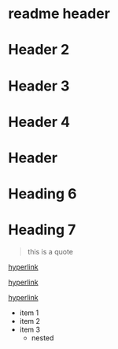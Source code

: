 <!--Headings -->
# readme header

# Header 2

# Header 3

# Header 4

# Header

# Heading 6

# Heading 7

<!-- blockquote -->
> this is a quote

<!-- external links -->
[hyperlink](www.google.com)

[hyperlink](www.google.com)

[hyperlink](www.google.com)


<!-- lists -->

* item 1
* item 2
* item 3 
  * nested
